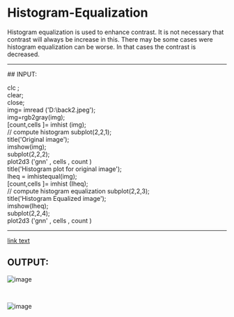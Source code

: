 # Histogram-Equalization
Histogram equalization is used to enhance contrast. It is not necessary that contrast will always be increase in this. There may be some cases were histogram equalization can be worse. In that cases the contrast is decreased.
<hr>
## INPUT:

clc ;<br>
clear;<br>
close;<br>
img= imread ('D:\back2.jpeg');<br>
img=rgb2gray(img);<br>
[count,cells ]= imhist (img);       <br>                   // compute histogram
subplot(2,2,1);<br>
title('Original image');<br>
imshow(img); <br>
subplot(2,2,2);<br>
plot2d3 ('gnn' , cells , count )<br>
title('Histogram plot for original image');<br>
Iheq = imhistequal(img);<br>
[count,cells ]= imhist (Iheq);         <br>             // compute histogram equalization
subplot(2,2,3);<br>
title('Histogram Equalized image');<br>
imshow(Iheq); <br>
subplot(2,2,4);<br>
plot2d3 ('gnn' , cells , count )<br>
<hr>

<a href="https://www.w3schools.com/html/html_links.asp">link text</a>

## OUTPUT:

![image](https://user-images.githubusercontent.com/70971734/155469866-56d8b9ff-f89a-4b90-a0e6-9a96d090ceed.png)

<br>

![image](https://user-images.githubusercontent.com/70971734/155469890-d7e9d820-9e36-4d9a-8d95-efe058fcbf5f.png)

